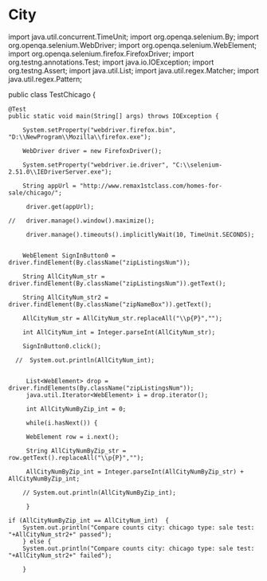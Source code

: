 # City
import java.util.concurrent.TimeUnit;
import org.openqa.selenium.By;
import org.openqa.selenium.WebDriver;
import org.openqa.selenium.WebElement;
import org.openqa.selenium.firefox.FirefoxDriver;
import org.testng.annotations.Test;
import java.io.IOException;
import org.testng.Assert;
import java.util.List;
import java.util.regex.Matcher;
import java.util.regex.Pattern;



public class TestChicago {
	
	
	@Test
	public static void main(String[] args) throws IOException {

		System.setProperty("webdriver.firefox.bin", "D:\\NewProgram\\Mozilla\\firefox.exe");
		
	    WebDriver driver = new FirefoxDriver();
	    
		System.setProperty("webdriver.ie.driver", "C:\\selenium-2.51.0\\IEDriverServer.exe");
		 
		String appUrl = "http://www.remax1stclass.com/homes-for-sale/chicago/";
		
		 driver.get(appUrl);
		 
	//	 driver.manage().window().maximize();
	     
		 driver.manage().timeouts().implicitlyWait(10, TimeUnit.SECONDS);
		 
	     
	    WebElement SignInButton0 = driver.findElement(By.className("zipListingsNum"));
	     
	    String AllCityNum_str = driver.findElement(By.className("zipListingsNum")).getText();
	    
	    String AllCityNum_str2 = driver.findElement(By.className("zipNameBox")).getText();
	    
	    AllCityNum_str = AllCityNum_str.replaceAll("\\p{P}","");
	    
	    int AllCityNum_int = Integer.parseInt(AllCityNum_str);
	    
	    SignInButton0.click();
	       
	  //  System.out.println(AllCityNum_int);
	    
	      
	     List<WebElement> drop = driver.findElements(By.className("zipListingsNum"));
	     java.util.Iterator<WebElement> i = drop.iterator();
	     
	     int AllCityNumByZip_int = 0;
	     
	     while(i.hasNext()) {
	    	 
	     WebElement row = i.next();	  
	           
	     String AllCityNumByZip_str = row.getText().replaceAll("\\p{P}","");
	              
	     AllCityNumByZip_int = Integer.parseInt(AllCityNumByZip_str) + AllCityNumByZip_int;
	           
	    // System.out.println(AllCityNumByZip_int);
	     
	     }
	   
	if (AllCityNumByZip_int == AllCityNum_int)	{
		System.out.println("Compare counts city: chicago type: sale test: "+AllCityNum_str2+" passed");
		} else {
		System.out.println("Compare counts city: chicago type: sale test: "+AllCityNum_str2+" failed");

		}
